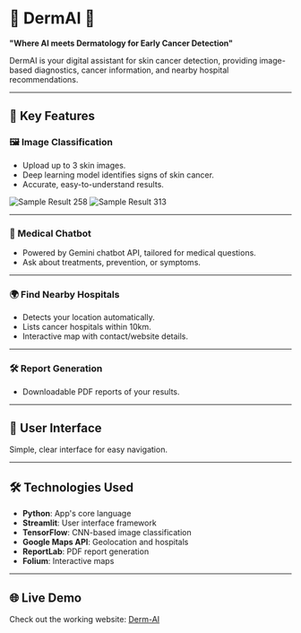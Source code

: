 # 🌟 DermAI 🌟

**"Where AI meets Dermatology for Early Cancer Detection"**

DermAI is your digital assistant for skin cancer detection, providing image-based diagnostics, cancer information, and nearby hospital recommendations.

---

## 🚀 Key Features

### 🖼️ Image Classification
- Upload up to 3 skin images.
- Deep learning model identifies signs of skin cancer.
- Accurate, easy-to-understand results.

<!-- Example Images -->
![Sample Result 258](path/to/258.jpg)
![Sample Result 313](path/to/313.jpg)

---

### 🤖 Medical Chatbot
- Powered by Gemini chatbot API, tailored for medical questions.
- Ask about treatments, prevention, or symptoms.

---

### 🌍 Find Nearby Hospitals
- Detects your location automatically.
- Lists cancer hospitals within 10km.
- Interactive map with contact/website details.

---

### 🛠️ Report Generation
- Downloadable PDF reports of your results.

---

## 🎨 User Interface
Simple, clear interface for easy navigation.

---

## 🛠️ Technologies Used

- **Python**: App's core language
- **Streamlit**: User interface framework
- **TensorFlow**: CNN-based image classification
- **Google Maps API**: Geolocation and hospitals
- **ReportLab**: PDF report generation
- **Folium**: Interactive maps

---

## 🌐 Live Demo
Check out the working website: [Derm-AI](https://derm-ai-medithon.streamlit.app/)
